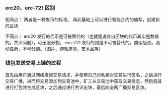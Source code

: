 ### erc20、erc-721 区别

相同点：
两者是一种发币的标准。
再此基础上可以进行智能合约的编写，创建新的区块

不同点：
erc20 发行的代币是可被替代的（也就是说各自区块的代币其实是数值的，共识问题），可无限分割。
erc-721 发行的则是不可被替代的，类似版权。流动性低，不可分割。（图片、游戏道具、艺术品等）

### 钱包发送交易上链的过程
首先由用户通过网络发起交易请求，并使用自己的私钥对交易进行签名，之后进行交易广播，进而将交易添加到交易池中，矿工从交易池中获取交易信息，然后将其进行打包并生成区块，之后通过进行共识出块，最后向全网广播交易区块。
